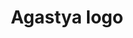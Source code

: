 ---
title: Agastya logo
subtype: logos
link: https://upload.wikimedia.org/wikipedia/commons/f/fc/Agastya.svg
thumbnail: https://upload.wikimedia.org/wikipedia/commons/f/fc/Agastya.svg
info: Square icon
license: CC BY-SA 4.0, Wikimedia Commons
---